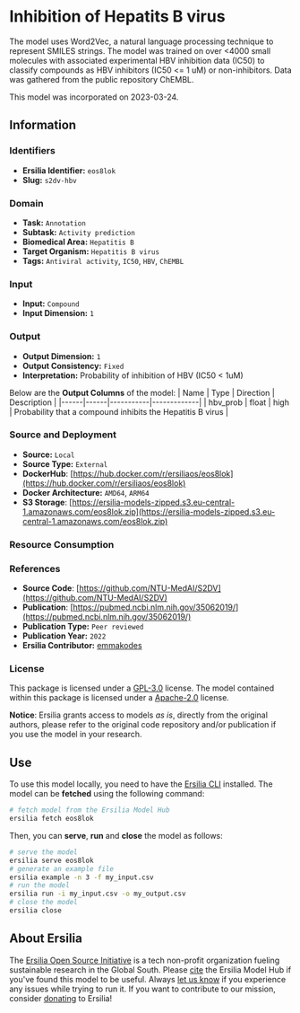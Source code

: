 # Inhibition of Hepatits B virus

The model uses Word2Vec, a natural language processing technique to represent SMILES strings. The model was trained on over <4000 small molecules with associated experimental HBV inhibition data (IC50) to classify compounds as HBV inhibitors (IC50 <= 1 uM) or non-inhibitors. Data was gathered from the public repository ChEMBL.

This model was incorporated on 2023-03-24.

## Information
### Identifiers
- **Ersilia Identifier:** `eos8lok`
- **Slug:** `s2dv-hbv`

### Domain
- **Task:** `Annotation`
- **Subtask:** `Activity prediction`
- **Biomedical Area:** `Hepatitis B`
- **Target Organism:** `Hepatitis B virus`
- **Tags:** `Antiviral activity`, `IC50`, `HBV`, `ChEMBL`

### Input
- **Input:** `Compound`
- **Input Dimension:** `1`

### Output
- **Output Dimension:** `1`
- **Output Consistency:** `Fixed`
- **Interpretation:** Probability of inhibition of HBV (IC50 < 1uM)

Below are the **Output Columns** of the model:
| Name | Type | Direction | Description |
|------|------|-----------|-------------|
| hbv_prob | float | high | Probability that a compound inhibits the Hepatitis B virus |


### Source and Deployment
- **Source:** `Local`
- **Source Type:** `External`
- **DockerHub**: [https://hub.docker.com/r/ersiliaos/eos8lok](https://hub.docker.com/r/ersiliaos/eos8lok)
- **Docker Architecture:** `AMD64`, `ARM64`
- **S3 Storage**: [https://ersilia-models-zipped.s3.eu-central-1.amazonaws.com/eos8lok.zip](https://ersilia-models-zipped.s3.eu-central-1.amazonaws.com/eos8lok.zip)

### Resource Consumption


### References
- **Source Code**: [https://github.com/NTU-MedAI/S2DV](https://github.com/NTU-MedAI/S2DV)
- **Publication**: [https://pubmed.ncbi.nlm.nih.gov/35062019/](https://pubmed.ncbi.nlm.nih.gov/35062019/)
- **Publication Type:** `Peer reviewed`
- **Publication Year:** `2022`
- **Ersilia Contributor:** [emmakodes](https://github.com/emmakodes)

### License
This package is licensed under a [GPL-3.0](https://github.com/ersilia-os/ersilia/blob/master/LICENSE) license. The model contained within this package is licensed under a [Apache-2.0](LICENSE) license.

**Notice**: Ersilia grants access to models _as is_, directly from the original authors, please refer to the original code repository and/or publication if you use the model in your research.


## Use
To use this model locally, you need to have the [Ersilia CLI](https://github.com/ersilia-os/ersilia) installed.
The model can be **fetched** using the following command:
```bash
# fetch model from the Ersilia Model Hub
ersilia fetch eos8lok
```
Then, you can **serve**, **run** and **close** the model as follows:
```bash
# serve the model
ersilia serve eos8lok
# generate an example file
ersilia example -n 3 -f my_input.csv
# run the model
ersilia run -i my_input.csv -o my_output.csv
# close the model
ersilia close
```

## About Ersilia
The [Ersilia Open Source Initiative](https://ersilia.io) is a tech non-profit organization fueling sustainable research in the Global South.
Please [cite](https://github.com/ersilia-os/ersilia/blob/master/CITATION.cff) the Ersilia Model Hub if you've found this model to be useful. Always [let us know](https://github.com/ersilia-os/ersilia/issues) if you experience any issues while trying to run it.
If you want to contribute to our mission, consider [donating](https://www.ersilia.io/donate) to Ersilia!
